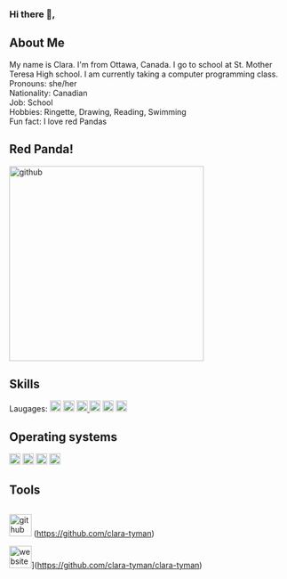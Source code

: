 ### Hi there 👋, 
<div>
<h2>About Me</h2>
My name is Clara. I'm from Ottawa, Canada. I go to school at St. Mother Teresa High school. I am currently taking a computer programming class. <br>
Pronouns: she/her <br>
Nationality: Canadian <br>
Job: School <br>
Hobbies: Ringette, Drawing, Reading, Swimming <br>
Fun fact: I love red Pandas <br>
</div>

<div>
<h2>Red Panda!</h2>
<p> 
<img src='https://github.com/clara-tyman/clara-tyman/assets/144264170/4b522f92-9196-42c3-82c8-d94a74097851' alt='github' height='350'>
</p> 
</div>

<div>
<h2>Skills</h2>
<p>
Laugages: 
<img src='https://img.shields.io/badge/typescript-%23007ACC.svg?style=for-the-badge&logo=typescript&logoColor=white' alt='github' height='20'> 
<img src='https://img.shields.io/badge/python-3670A0?style=for-the-badge&logo=python&logoColor=ffdd54' alt='github' height='20'>
<a href="https://github.com/search?q=user%3Aclara-tyman+language%3Ahtml"> <img src='https://img.shields.io/badge/HTML-239120?style=for-the-badge&logo=html5&logoColor=white](https://img.shields.io/badge/html5-%23E34F26.svg?style=for-the-badge&logo=html5&logoColor=white)' alt='github' height='20'> </a>
<img src='https://img.shields.io/badge/CSS-239120?&style=for-the-badge&logo=css3&logoColor=white' alt='github' height='20'>
<img src='https://img.shields.io/badge/JavaScript-F7DF1E?style=for-the-badge&logo=javascript&logoColor=black' alt='github' height='20'>
<img src='https://img.shields.io/badge/PHP-777BB4?style=for-the-badge&logo=php&logoColor=white' alt='github' height='20'>
</p>
</div>

<div>
<h2>Operating systems</h2>
<p> 
<img src='https://img.shields.io/badge/Windows-0078D6?style=for-the-badge&logo=windows&logoColor=white' alt='github' height='20'> 
<img src='https://img.shields.io/badge/chrome%20os-3d89fc?style=for-the-badge&logo=google%20chrome&logoColor=white' alt='github' height='20'>
<img src='https://img.shields.io/badge/Linux-FCC624?style=for-the-badge&logo=linux&logoColor=black' alt='github' height='20'>
<img src='https://img.shields.io/badge/mac%20os-000000?style=for-the-badge&logo=macos&logoColor=F0F0F0' alt='github' height='20'>
</p>
</div>

<h2>Tools</h2>
<p>
  <img src=' '
</p>


<img src='https://cdn.jsdelivr.net/npm/simple-icons@3.0.1/icons/github.svg' alt='github' height='40'> (https://github.com/clara-tyman)  

<img src='https://cdn.jsdelivr.net/npm/simple-icons@3.0.1/icons/icloud.svg' alt='website' height='40'>](https://github.com/clara-tyman/clara-tyman)  
